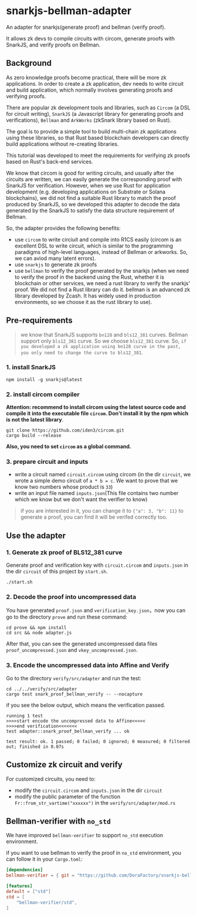 # snarkjs-bellman-adapter

An adapter for snarkjs(generate proof) and bellman (verify proof).

It allows zk devs to compile circuits with circom, generate proofs with SnarkJS, and verify proofs on Bellman.

## Background

As zero knowledge proofs become practical, there will be more zk applications. In order to create a zk application, dev needs to write circuit and build application, which normally involves generating proofs and verifying proofs.

There are popular zk development tools and libraries, such as `Circom` (a DSL for circuit writing), `SnarkJS` (a Javascript library for generating proofs and verifications), `Bellman` and `ArkWorks` (zkSnark library based on Rust).

The goal is to provide a simple tool to build multi-chain zk applications using these libraries, so that Rust based blockchain developers can directly build applications without re-creating libraries.

This tutorial was developed to meet the requirements for verifying zk proofs based on Rust's back-end services.

We know that circom is good for writing circuits, and usually after the circuits are written, we can easily generate the corresponding proof with SnarkJS for verification. However, when we use Rust for application development (e.g. developing applications on Substrate or Solana blockchains), we did not find a suitable Rust library to match the proof produced by SnarkJS, so we developed this adapter to decode the data generated by the SnarkJS to satisfy the data structure requirement of Bellman.

So, the adapter provides the following benefits:

- use `circom` to write circiuit and compile into R1CS easily (circom is an excellent DSL to write circuit, which is similar to the programming paradigms of high-level languages, instead of Bellman or arkworks. So, we can aviod many latent errors).
- use `snarkjs` to generate zk proofs
- use `bellman` to verify the proof generated by the snarkjs (when we need to verify the proof in the backend using the Rust, whether it is blockchain or other services, we need a rust library to verify the snarkjs' proof. We did not find a Rust library can do it. bellman is an advanced zk library developed by Zcash. It has widely used in production environments, so we choose it as the rust library to use).

## Pre-requirements

> we know that SnarkJS supports `bn128` and `bls12_381` curves. Bellman support only `bls12_381` curve. So we choose `bls12_381` curve. So, `if you developed a zk application using bn128 curve in the past, you only need to change the curve to bls12_381`.

### 1. install SnarkJS

```
npm install -g snarkjs@latest
```

### 2. install circom compiler

**Attention: recommend to install circom using the latest source code and compile it into the executable file `circom`. Don't install it by the npm which is not the latest library**.

```
git clone https://github.com/iden3/circom.git
cargo build --release
```

**Also, you need to set `circom` as a global command.**

### 3. prepare circuit and inputs

- write a circuit named `circuit.circom` using circom (in the dir `circuit`, we wrote a simple demo circuit of `a * b = c`. We want to prove that we know two numbers whose product is `33`)
- write an input file named `inputs.json`(This file contains two number which we know but we don't want the verifier to know)
> if you are interested in it, you can change it to `{"a": 3, "b": 11}` to generate a proof, you can find it will be verifed correctly too.

## Use the adapter

### 1. Generate zk proof of BLS12_381 curve

Generate proof and verification key with `circuit.circom` and `inputs.json` in the dir `circuit` of this project by `start.sh`.

```
./start.sh
```


### 2. Decode the proof into uncompressed data

You have generated `proof.json` and `verification_key.json`，now you can go to the directory `prove` and run these command:

```
cd prove && npm install
cd src && node adapter.js
```

After that, you can see the generated uncompressed data files `proof_uncompressed.json` and `vkey_uncompressed.json`.

### 3. Encode the uncompressed data into Affine and Verify

Go to the directory `verify/src/adapter` and run the test:

```
cd ../../verify/src/adapter
cargo test snark_proof_bellman_verify -- --nocapture
```

if you see the below output, which means the verification passed.

```
running 1 test
>>>>start encode the uncompressed data to Affine<<<<<
>>>>end verification<<<<<<<
test adapter::snark_proof_bellman_verify ... ok

test result: ok. 1 passed; 0 failed; 0 ignored; 0 measured; 0 filtered out; finished in 0.07s
```

## Customize zk circuit and verify

For customized circuits, you need to:
- modify the `circuit.circom` and `inputs.json` in the dir `circuit`
- modify the public parameter of the function `Fr::from_str_vartime("xxxxxx")` in the `verify/src/adapter/mod.rs`


## Bellman-verifier with `no_std`

We have improved `bellman-verifier` to support `no_std` execution environment.

if you want to use bellman to verify the proof in `no_std` environment, you can follow it in your `Cargo.toml`:

```toml
[dependencies]
bellman-verifier = { git = "https://github.com/DoraFactory/snarkjs-bellman-adapter.git", default-features = false, version = "0.1.0"}

[features]
default = ["std"]
std = [
	"bellman-verifier/std",
]
```